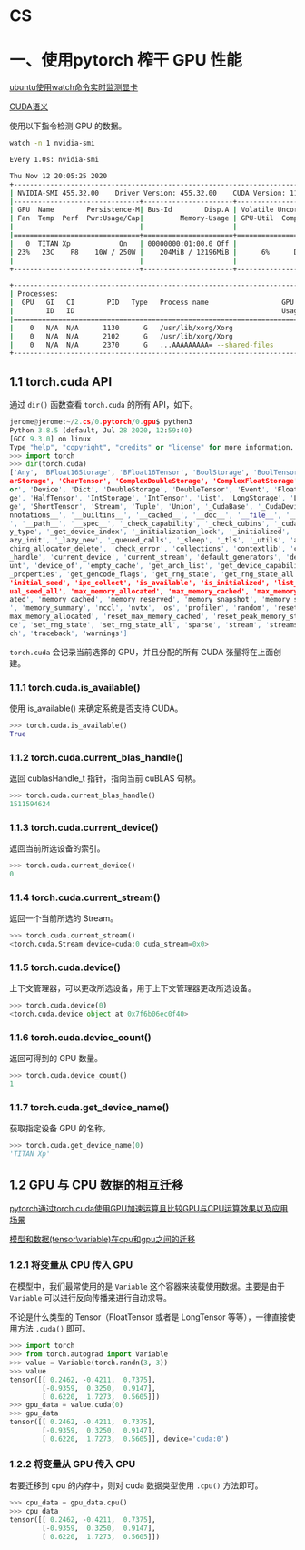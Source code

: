 CS 
===============

# 一、使用pytorch 榨干 GPU 性能

[ubuntu使用watch命令实时监测显卡](https://blog.csdn.net/zchang81/article/details/72861212) 

[CUDA语义](https://pytorch-cn.readthedocs.io/zh/latest/notes/cuda/) 

使用以下指令检测 GPU 的数据。

```bash
watch -n 1 nvidia-smi

Every 1.0s: nvidia-smi                                                   jerome: Thu Nov 12 20:05:25 2020

Thu Nov 12 20:05:25 2020
+-----------------------------------------------------------------------------+
| NVIDIA-SMI 455.32.00    Driver Version: 455.32.00    CUDA Version: 11.1     |
|-------------------------------+----------------------+----------------------+
| GPU  Name        Persistence-M| Bus-Id        Disp.A | Volatile Uncorr. ECC |
| Fan  Temp  Perf  Pwr:Usage/Cap|         Memory-Usage | GPU-Util  Compute M. |
|                               |                      |               MIG M. |
|===============================+======================+======================|
|   0  TITAN Xp            On   | 00000000:01:00.0 Off |                  N/A |
| 23%   23C    P8    10W / 250W |    204MiB / 12196MiB |      6%      Default |
|                               |                      |                  N/A |
+-------------------------------+----------------------+----------------------+

+-----------------------------------------------------------------------------+
| Processes:                                                                  |
|  GPU   GI   CI        PID   Type   Process name                  GPU Memory |
|        ID   ID                                                   Usage      |
|=============================================================================|
|    0   N/A  N/A      1130      G   /usr/lib/xorg/Xorg                 45MiB |
|    0   N/A  N/A      2102      G   /usr/lib/xorg/Xorg                 80MiB |
|    0   N/A  N/A      2370      G   ...AAAAAAAAA= --shared-files       62MiB |
+-----------------------------------------------------------------------------+
```

## 1.1 torch.cuda API

通过 `dir()` 函数查看 `torch.cuda` 的所有 API，如下。

```python
jerome@jerome:~/2.cs/0.pytorch/0.gpu$ python3
Python 3.8.5 (default, Jul 28 2020, 12:59:40)
[GCC 9.3.0] on linux
Type "help", "copyright", "credits" or "license" for more information.
>>> import torch
>>> dir(torch.cuda)
['Any', 'BFloat16Storage', 'BFloat16Tensor', 'BoolStorage', 'BoolTensor', 'ByteStorage', 'ByteTensor', 'Ch
arStorage', 'CharTensor', 'ComplexDoubleStorage', 'ComplexFloatStorage', 'CudaError', 'DeferredCudaCallErr
or', 'Device', 'Dict', 'DoubleStorage', 'DoubleTensor', 'Event', 'FloatStorage', 'FloatTensor', 'HalfStora
ge', 'HalfTensor', 'IntStorage', 'IntTensor', 'List', 'LongStorage', 'LongTensor', 'Optional', 'ShortStora
ge', 'ShortTensor', 'Stream', 'Tuple', 'Union', '_CudaBase', '_CudaDeviceProperties', '_StorageBase', '__a
nnotations__', '__builtins__', '__cached__', '__doc__', '__file__', '__loader__', '__name__', '__package__
', '__path__', '__spec__', '_check_capability', '_check_cubins', '_cudart', '_device', '_device_t', '_dumm
y_type', '_get_device_index', '_initialization_lock', '_initialized', '_is_in_bad_fork', '_lazy_call', '_l
azy_init', '_lazy_new', '_queued_calls', '_sleep', '_tls', '_utils', 'amp', 'caching_allocator_alloc', 'ca
ching_allocator_delete', 'check_error', 'collections', 'contextlib', 'cudaStatus', 'cudart', 'current_blas
_handle', 'current_device', 'current_stream', 'default_generators', 'default_stream', 'device', 'device_co
unt', 'device_of', 'empty_cache', 'get_arch_list', 'get_device_capability', 'get_device_name', 'get_device
_properties', 'get_gencode_flags', 'get_rng_state', 'get_rng_state_all', 'has_half', 'has_magma', 'init',
'initial_seed', 'ipc_collect', 'is_available', 'is_initialized', 'list_gpu_processes', 'manual_seed', 'man
ual_seed_all', 'max_memory_allocated', 'max_memory_cached', 'max_memory_reserved', 'memory', 'memory_alloc
ated', 'memory_cached', 'memory_reserved', 'memory_snapshot', 'memory_stats', 'memory_stats_as_nested_dict
', 'memory_summary', 'nccl', 'nvtx', 'os', 'profiler', 'random', 'reset_accumulated_memory_stats', 'reset_
max_memory_allocated', 'reset_max_memory_cached', 'reset_peak_memory_stats', 'seed', 'seed_all', 'set_devi
ce', 'set_rng_state', 'set_rng_state_all', 'sparse', 'stream', 'streams', 'synchronize', 'threading', 'tor
ch', 'traceback', 'warnings']
```

`torch.cuda` 会记录当前选择的 GPU，并且分配的所有 CUDA 张量将在上面创建。

### 1.1.1 torch.cuda.is_available()

使用 is_available() 来确定系统是否支持 CUDA。

```python
>>> torch.cuda.is_available()
True
```

### 1.1.2 torch.cuda.current_blas_handle()

返回 cublasHandle_t 指针，指向当前 cuBLAS 句柄。

```python
>>> torch.cuda.current_blas_handle()
1511594624
```

### 1.1.3 torch.cuda.current_device()

返回当前所选设备的索引。

```python
>>> torch.cuda.current_device()
0
```

### 1.1.4 torch.cuda.current_stream()

返回一个当前所选的 Stream。

```python
>>> torch.cuda.current_stream()
<torch.cuda.Stream device=cuda:0 cuda_stream=0x0>
```

### 1.1.5 torch.cuda.device()

上下文管理器，可以更改所选设备，用于上下文管理器更改所选设备。

```python
>>> torch.cuda.device(0)
<torch.cuda.device object at 0x7f6b06ec0f40>
```

### 1.1.6 torch.cuda.device_count()

返回可得到的 GPU 数量。

```python
>>> torch.cuda.device_count()
1
```

### 1.1.7 torch.cuda.get_device_name()

获取指定设备 GPU 的名称。

```python
>>> torch.cuda.get_device_name(0)
'TITAN Xp'
```

## 1.2 GPU 与 CPU 数据的相互迁移

[pytorch通过torch.cuda使用GPU加速运算且比较GPU与CPU运算效果以及应用场景](https://ptorch.com/news/53.html) 

[模型和数据(tensor\variable)在cpu和gpu之间的迁移](https://blog.csdn.net/u012370185/article/details/94397486) 

### 1.2.1 将变量从 CPU 传入 GPU

在模型中，我们最常使用的是 `Variable` 这个容器来装载使用数据。主要是由于 `Variable` 可以进行反向传播来进行自动求导。 

不论是什么类型的 Tensor（FloatTensor 或者是 LongTensor 等等），一律直接使用方法 `.cuda()` 即可。

```python
>>> import torch
>>> from torch.autograd import Variable
>>> value = Variable(torch.randn(3, 3))
>>> value
tensor([[ 0.2462, -0.4211,  0.7375],
        [-0.9359,  0.3250,  0.9147],
        [ 0.6220,  1.7273,  0.5605]])
>>> gpu_data = value.cuda(0)
>>> gpu_data
tensor([[ 0.2462, -0.4211,  0.7375],
        [-0.9359,  0.3250,  0.9147],
        [ 0.6220,  1.7273,  0.5605]], device='cuda:0')
```

### 1.2.2 将变量从 GPU 传入 CPU

若要迁移到 cpu 的内存中，则对 cuda 数据类型使用 `.cpu()` 方法即可。

```python
>>> cpu_data = gpu_data.cpu()
>>> cpu_data
tensor([[ 0.2462, -0.4211,  0.7375],
        [-0.9359,  0.3250,  0.9147],
        [ 0.6220,  1.7273,  0.5605]])
```



